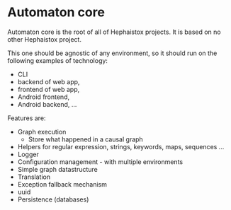 # Automaton core

Automaton core is the root of all of Hephaistox projects. It is based on no other Hephaistox project.

This one should be agnostic of any environment, so it should run on the following examples of technology:
* CLI 
* backend of web app,
* frontend of web app,
* Android frontend,
* Android backend, ...


Features are:
* Graph execution 
  * Store what happened in a causal graph
* Helpers for regular expression, strings, keywords, maps, sequences ...
* Logger
* Configuration management - with multiple environments
* Simple graph datastructure
* Translation
* Exception fallback mechanism
* uuid
* Persistence (databases)
